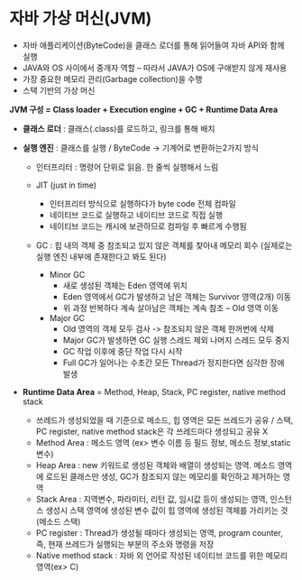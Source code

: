 # 자바 가상 머신(JVM)

- 자바 애플리케이션(ByteCode)을 클래스 로더를 통해 읽어들여 자바 API와 함께 실행
- JAVA와 OS 사이에서 중개자 역할 – 따라서 JAVA가 OS에 구애받지 않게 재사용
- 가장 중요한 메모리 관리(Garbage collection)을 수행
- 스택 기반의 가상 머신

**JVM 구성 = Class loader + Execution engine + GC + Runtime Data Area**

- **클래스 로더** : 클래스(.class)를 로드하고, 링크를 통해 배치
- **실행 엔진** : 클래스를 실행 / ByteCode -> 기계어로 변환하는2가지 방식

  - 인터프리터 : 명령어 단위로 읽음. 한 줄씩 실행해서 느림
  - JIT (just in time)

    - 인터프리터 방식으로 실행하다가 byte code 전체 컴파일
    - 네이티브 코드로 실행하고 네이티브 코드로 직접 실행
    - 네이티브 코드는 캐시에 보관하므로 컴파일 후 빠르게 수행됨

  - GC : 힙 내의 객체 중 참조되고 있지 않은 객체를 찾아내 메모리 회수 (실제로는 실행 엔진 내부에 존재한다고 봐도 된다)

    - Minor GC
      - 새로 생성된 객체는 Eden 영역에 위치
      - Eden 영역에서 GC가 발생하고 남은 객체는 Survivor 영역(2개) 이동
      - 위 과정 반복하다 계속 살아남은 객체는 계속 참조 – Old 영역 이동
    - Major GC
      - Old 영역의 객체 모두 검사 -> 참조되지 않은 객체 한꺼번에 삭제
      - Major GC가 발생하면 GC 실행 스레드 제외 나머지 스레드 모두 중지
      - GC 작업 이후에 중단 작업 다시 시작
      - Full GC가 일어나는 수초간 모든 Thread가 정지한다면 심각한 장애 발생

- **Runtime Data Area** = Method, Heap, Stack, PC register, native method stack

  - 쓰레드가 생성되었을 때 기준으로 메소드, 힙 영역은 모든 쓰레드가 공유 / 스택, PC register, native method stack은 각 쓰레드마다 생성되고 공유 X
  - Method Area : 메소드 영역 (ex> 변수 이름 등 필드 정보, 메소드 정보,static 변수)
  - Heap Area : new 키워드로 생성된 객체와 배열이 생성되는 영역. 메소드 영역에 로드된 클래스만 생성, GC가 참조되지 않는 메모리를 확인하고 제거하는 영역
  - Stack Area : 지역변수, 파라미터, 리턴 값, 임시값 등이 생성되는 영역, 인스턴스 생성시 스택 영역에 생성된 변수 값이 힙 영역에 생성된 객체를 가리키는 것 (메소드 스택)
  - PC register : Thread가 생성될 때마다 생성되는 영역, program counter, 즉, 현재 쓰레드가 실행되는 부분의 주소와 명령을 저장
  - Native method stack : 자바 외 언어로 작성된 네이티브 코드를 위한 메모리 영역(ex> C)
